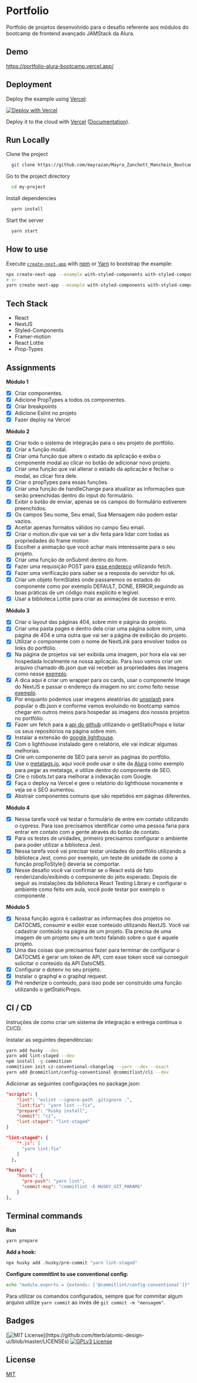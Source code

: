 # Portfolio

Portfolio de projetos desenvolvido para o desafio referente aos módulos do bootcamp de frontend avançado JAMStack da Alura.

## Demo

https://portfolio-alura-bootcamp.vercel.app/

## Deployment

Deploy the example using [Vercel](https://vercel.com?utm_source=github&utm_medium=readme&utm_campaign=next-example):

[![Deploy with Vercel](https://vercel.com/button)](https://vercel.com/new/git/external?repository-url=https://github.com/vercel/next.js/tree/canary/examples/with-styled-components&project-name=with-styled-components&repository-name=with-styled-components)

Deploy it to the cloud with [Vercel](https://vercel.com/new?utm_source=github&utm_medium=readme&utm_campaign=next-example) ([Documentation](https://nextjs.org/docs/deployment)).

## Run Locally

Clone the project

```bash
  git clone https://github.com/mayrazan/Mayra_Zanchett_Manchein_BootcampFrontendAlura.git
```

Go to the project directory

```bash
  cd my-project
```

Install dependencies

```bash
  yarn install
```

Start the server

```bash
  yarn start
```

## How to use

Execute [`create-next-app`](https://github.com/vercel/next.js/tree/canary/packages/create-next-app) with [npm](https://docs.npmjs.com/cli/init) or [Yarn](https://yarnpkg.com/lang/en/docs/cli/create/) to bootstrap the example:

```bash
npx create-next-app --example with-styled-components with-styled-components-app
# or
yarn create next-app --example with-styled-components with-styled-components-app
```

## Tech Stack

- React
- NextJS
- Styled-Components
- Framer-motion
- React Lottie
- Prop-Types

## Assignments

**Módulo 1**

- [x] Criar componentes.
- [x] Adicione PropTypes a todos os componentes.
- [x] Criar breakpoints
- [x] Adicione Eslint no projeto
- [x] Fazer deploy na Vercel

**Módulo 2**

- [x] Criar todo o sistema de integração para o seu projeto de portfólio.
- [x] Criar a função modal.
- [x] Criar uma função que altere o estado da aplicação e exiba o componente modal ao clicar no botão de adicionar novo projeto.
- [x] Criar uma função que vai alterar o estado da aplicação e fechar o modal, ao clicar fora dele.
- [x] Criar o propTypes para essas funções.
- [x] Criar uma função de handleChange para atualizar as informações que serão preenchidas dentro do input do formulário.
- [x] Exibir o botão de enviar, apenas se os campos do formulário estiverem preenchidos.
- [x] Os campos Seu nome, Seu email, Sua Mensagem não podem estar vazios.
- [x] Aceitar apenas formatos válidos no campo Seu email.
- [x] Criar o motion.div que vai ser a div feita para lidar com todas as propriedades do frame motion
- [x] Escolher a animação que você achar mais interessante para o seu projeto.
- [x] Criar uma função de onSubmit dentro do form.
- [x] Fazer uma requisição POST para [esse endereço](https://contact-form-api-jamstack.herokuapp.com/message) utilizando fetch.
- [x] Fazer uma verificação para saber se a resposta do servidor foi ok.
- [x] Criar um objeto formStates onde passaremos os estados do componente como por exemplo DEFAULT, DONE, ERROR,seguindo as boas práticas de um código mais explícito e legível.
- [x] Usar a biblioteca Lottie para criar as animações de sucesso e erro.

**Módulo 3**

- [x] Criar o layout das páginas 404, sobre mim e página do projeto.
- [x] Criar uma pasta pages e dentro dela criar uma página sobre mim, uma página de 404 e uma outra que vai ser a página de exibição do projeto.
- [x] Utilizar o componente com o nome de NextLink para envolver todos os links do portfólio.
- [x] Na página de projetos vai ser exibida uma imagem, por hora ela vai ser hospedada localmente na nossa aplicação. Para isso vamos criar um arquivo chamado db.json que vai receber as propriedades das imagens como nesse [exemplo](https://github.com/JulianaAmoasei/teste-json-local/blob/main/db.json).
- [x] A dica aqui é criar um wrapper para os cards, usar o componente Image do NextJS e passar o endereço da imagem no src como feito nesse [exemplo](https://github.com/JulianaAmoasei/teste-json-local/blob/main/src/components/ProjectCard/index.js).
- [x] Por enquanto podemos usar imagens aleatórias do [unsplash](https://unsplash.com/) para popular o db.json e conforme vamos evoluindo no bootcamp vamos chegar em outros meios para hospedar as imagens dos nossos projetos no portfólio.
- [x] Fazer um fetch para a [api do github](https://docs.github.com/en/rest/reference/users) utilizando o getStaticProps e listar os seus repositórios na página sobre mim.
- [x] Instalar a extensão do [google lighthouse](https://chrome.google.com/webstore/detail/lighthouse/blipmdconlkpinefehnmjammfjpmpbjk?hl=pt).
- [x] Com o lighthouse instalado gere o relatório, ele vai indicar algumas melhorias.
- [x] Crie um componente de SEO para servir as páginas do portfólio.
- [x] Use o [metatags.io](https://metatags.io), aqui você pode usar o site da [Alura](www.alura.com.br) como exemplo para pegar as metatags, e utilize dentro do componente de SEO.
- [x] Crie o robots.txt para melhorar a indexação com Google.
- [x] Faça o deploy na Vercel e gere o relatório do lighthouse novamente e veja se o SEO aumentou.
- [x] Abstrair componentes comuns que são repetidos em páginas diferentes.

**Módulo 4**

- [x] Nessa tarefa você vai testar o formulário de entre em contato utilizando o cypress. Para isso precisamos identificar como uma pessoa faria para entrar em contato com a gente através do botão de contato.
- [x] Para os testes de unidades, primeiro precisamos configurar o ambiente para poder utilizar a biblioteca Jest.
- [x] Nessa tarefa você vai precisar testar unidades do portfólio utilizando a biblioteca Jest, como por exemplo, um teste de unidade de como a função propToStyle() deveria se comportar.
- [x] Nesse desafio você vai confirmar se o React está de fato renderizando/exibindo o componente do jeito esperado. Depois de seguir as instalações da biblioteca React Testing Library e configurar o ambiente como feito em aula, você pode testar por exemplo o componente <TextField />.

**Módulo 5**

- [x] Nossa função agora é cadastrar as informações dos projetos no DATOCMS, consumir e exibir esse conteúdo utilizando NextJS. Você vai cadastrar conteúdo na página de um projeto. Ela precisa de uma imagem de um projeto seu e um texto falando sobre o que é aquele projeto.
- [x] Uma das coisas que precisamos fazer para terminar de configurar o DATOCMS é gerar um token de API, com esse token você vai conseguir solicitar o conteúdo da API DatoCMS.
- [x] Configurar o dotenv no seu projeto.
- [x] Instalar o graphql e o graphql request.
- [x] Pré renderize o conteúdo, para isso pode ser construído uma função utilizando o getStaticProps.

## CI / CD

Instruções de como criar um sistema de integração e entrega contínua o CI/CD.

Instalar as seguintes dependências:

```bash
yarn add husky --dev
yarn add lint-staged --dev
npm install -g commitizen
commitizen init cz-conventional-changelog --yarn --dev --exact
yarn add @commitlint/config-conventional @commitlint/cli --dev
```

Adicionar as seguintes configurações no package.json:

```json
"scripts": {
    "lint": "eslint --ignore-path .gitignore .",
    "lint:fix": "yarn lint --fix",
    "prepare": "husky install",
    "commit": "cz",
    "lint-staged": "lint-staged"
}

"lint-staged": {
    "*.js": [
      "yarn lint:fix"
    ]
  },

"husky": {
    "hooks": {
      "pre-push": "yarn lint",
      "commit-msg": "commitlint -E HUSKY_GIT_PARAMS"
    }
},
```

## Terminal commands

**Run**

```bash
yarn prepare
```

**Add a hook:**

```bash
npx husky add .husky/pre-commit "yarn lint-staged"
```

**Configure commitlint to use conventional config:**

```bash
echo "module.exports = {extends: ['@commitlint/config-conventional']}" > commitlint.config.js
```

Para utilizar os comandos configurados, sempre que for commitar algum arquivo utilize `yarn commit` ao invés de `git commit -m "mensagem"`.

## Badges

[![MIT License](https://img.shields.io/apm/l/atomic-design-ui.svg?)](https://github.com/tterb/atomic-design-ui/blob/master/LICENSEs)
[![GPLv3 License](https://img.shields.io/badge/License-GPL%20v3-yellow.svg)](https://opensource.org/licenses/)

## License

[MIT](https://choosealicense.com/licenses/mit/)
